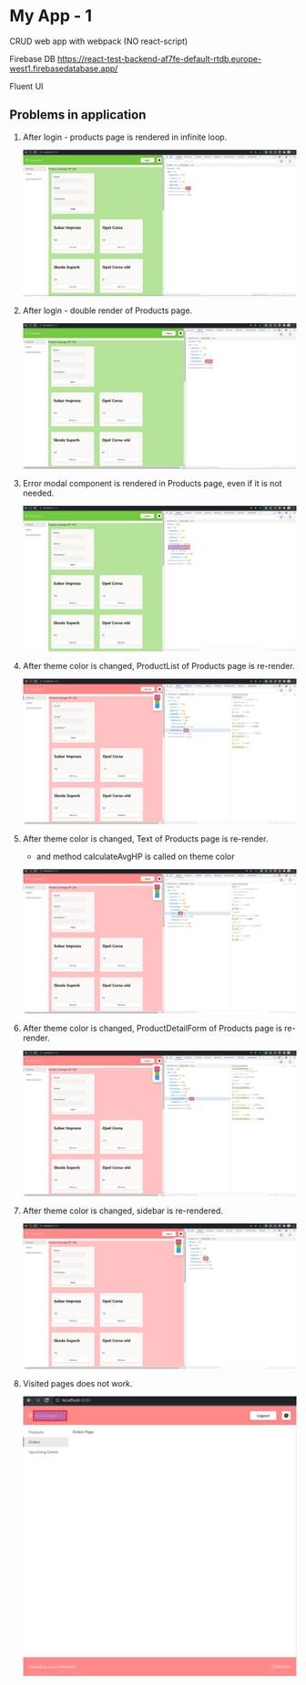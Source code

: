 # My App - 1

CRUD web app with webpack (NO react-script)

Firebase DB
https://react-test-backend-af7fe-default-rtdb.europe-west1.firebasedatabase.app/

Fluent UI

## Problems in application

1.  After login - products page is rendered in infinite loop.

    ![infinite-loop-render](/images/problem-0.png)

2.  After login - double render of Products page.

    ![double-render](/images/problem-1.png)

3.  Error modal component is rendered in Products page, even if it is not needed.

    ![error-modal-is-rendered](/images/problem-2.png)

4.  After theme color is changed, ProductList of Products page is re-render.

    ![product-list-re-render](/images/problem-4.png)

5.  After theme color is changed, Text of Products page is re-render.

    - and method calculateAvgHP is called on theme color

    ![product-page-text-re-render](/images/problem-6.png)

6.  After theme color is changed, ProductDetailForm of Products page is re-render.

    ![product-detail-form-re-render](/images/problem-5.png)

7.  After theme color is changed, sidebar is re-rendered.

    ![sidebar-re-render](/images/problem-3.png)

8.  Visited pages does not work.

    ![product-text-re-render](/images/problem-7.png)
